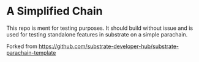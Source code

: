 # A Simplified Chain

This repo is ment for testing purposes. It should build without issue and is used for testing standalone features in substrate on a simple parachain.

Forked from
https://github.com/substrate-developer-hub/substrate-parachain-template
